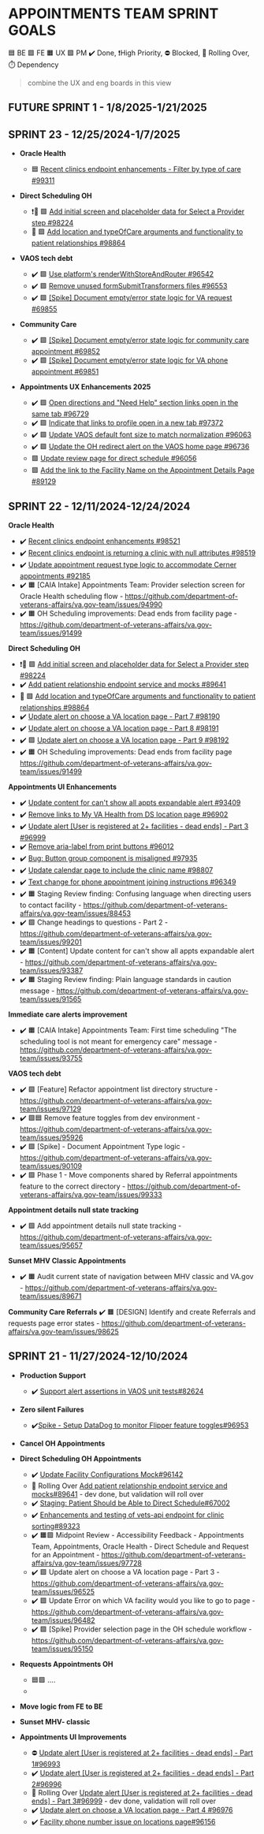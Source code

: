 
# APPOINTMENTS TEAM SPRINT GOALS
🟦 BE 🟩 FE 🟧 UX 🟪 PM   ✔️ Done, ❗High Priority, ⛔ Blocked, 🚧 Rolling Over, ⏱️ Dependency

> combine the UX and eng boards in this view
## FUTURE SPRINT 1 - 1/8/2025-1/21/2025

## SPRINT 23 - 12/25/2024-1/7/2025

<!-- 

All issues in that were closed in this timeframe: 
- UAE Appointments Team: https://github.com/department-of-veterans-affairs/va.gov-team/issues?q=is%3Aissue%20project%3Adepartment-of-veterans-affairs%2F1554%20is%3Aissue%20closed%3A%3E%3D2024-12-25%20closed%3A%3C%3D2025-1-27%20%20
- UAE UX project: https://github.com/department-of-veterans-affairs/va.gov-team/issues?q=is%3Aissue%20project%3Adepartment-of-veterans-affairs%2F1214%20is%3Aissue%20closed%3A%3E%3D2024-12-25%20closed%3A%3C%3D2025-1-27%20

-->
    
- **Oracle Health**
    - 🟦 [Recent clinics endpoint enhancements - Filter by type of care #99311](99311)
 
- **Direct Scheduling OH**
    - ❗🚧 🟩 [Add initial screen and placeholder data for Select a Provider step #98224](98224)
    - 🚧 🟩 [Add location and typeOfCare arguments and functionality to patient relationships #98864](98864)
 
- **VAOS tech debt**
    - ✔️ 🟩 [Use platform's renderWithStoreAndRouter #96542](96542)
    - ✔️ 🟩 [Remove unused formSubmitTransformers files #96553](96553)
    - ✔️ 🟩 [[Spike] Document empty/error state logic for VA request #69855](69855)
 
- **Community Care**
    - ✔️ 🟩 [[Spike] Document empty/error state logic for community care appointment #69852](69852)
    - ✔️ 🟩 [[Spike] Document empty/error state logic for VA phone appointment #69851](69851)
 
- **Appointments UX Enhancements 2025**   
    - ✔️ 🟩 [Open directions and "Need Help" section links open in the same tab #96729](96729)
    - ✔️ 🟩 [Indicate that links to profile open in a new tab #97372](97372)
    - ✔️ 🟩 [Update VAOS default font size to match normalization #96063](96063)
    - ✔️ 🟩 [Update the OH redirect alert on the VAOS home page #96736](96736)
    - 🟩 [Update review page for direct schedule #96056](96056)
    - 🟩 [Add the link to the Facility Name on the Appointment Details Page #89129](89129)


## SPRINT 22 - 12/11/2024-12/24/2024 

<!-- 

All issues that were closed in this timeframe:
- UAE Appointments Team project: https://github.com/department-of-veterans-affairs/va.gov-team/issues?q=is%3Aissue%20project%3Adepartment-of-veterans-affairs%2F1554%20is%3Aissue%20closed%3A%3E%3D2024-12-11%20closed%3A%3C%3D2024-12-24%20
- UAE UX project: https://github.com/department-of-veterans-affairs/va.gov-team/issues?q=is%3Aissue%20project%3Adepartment-of-veterans-affairs%2F1214%20is%3Aissue%20closed%3A%3E%3D2024-12-11%20closed%3A%3C%3D2024-12-24

-->

**Oracle Health**
- ✔️ [Recent clinics endpoint enhancements #98521](98521)
- ✔️ [Recent clinics endpoint is returning a clinic with null attributes #98519](98519)
- ✔️ [Update appointment request type logic to accommodate Cerner appointments #92185](92185)
- ✔️ 🟧 [CAIA Intake] Appointments Team: Provider selection screen for Oracle Health scheduling flow - https://github.com/department-of-veterans-affairs/va.gov-team/issues/94990
- ✔️ 🟧 OH Scheduling improvements: Dead ends from facility page - https://github.com/department-of-veterans-affairs/va.gov-team/issues/91499

**Direct Scheduling OH**
- ❗🚧 🟩 [Add initial screen and placeholder data for Select a Provider step #98224](98224)
- ✔️ [Add patient relationship endpoint service and mocks #89641](89641)
- 🚧 🟩 [Add location and typeOfCare arguments and functionality to patient relationships #98864](98864)
- ✔️ [Update alert on choose a VA location page - Part 7 #98190](98190)
- ✔️ [Update alert on choose a VA location page - Part 8 #98191](98191)
- ✔️ 🟩 [Update alert on choose a VA location page - Part 9 #98192](98192)
- ✔️ 🟧 OH Scheduling improvements: Dead ends from facility page https://github.com/department-of-veterans-affairs/va.gov-team/issues/91499

**Appointments UI Enhancements**
- ✔️ [Update content for can't show all appts expandable alert #93409](93409)
- ✔️ [Remove links to My VA Health from DS location page #96902](96902)
- ✔️ [Update alert [User is registered at 2+ facilities - dead ends] - Part 3 #96999](96999)
- ✔️ [Remove aria-label from print buttons #96012](96012)
- ✔️ [Bug: Button group component is misaligned #97935](97935)
- ✔️ [Update calendar page to include the clinic name #98807](98807)
- ✔️ [Text change for phone appointment joining instructions #96349](96349)
- ✔️ 🟧 Staging Review finding: Confusing language when directing users to contact facility - https://github.com/department-of-veterans-affairs/va.gov-team/issues/88453
- ✔️ 🟩 Change headings to questions - Part 2 - https://github.com/department-of-veterans-affairs/va.gov-team/issues/99201
- ✔️ 🟧 [Content] Update content for can't show all appts expandable alert - https://github.com/department-of-veterans-affairs/va.gov-team/issues/93387
- ✔️ 🟧 Staging Review finding: Plain language standards in caution message - https://github.com/department-of-veterans-affairs/va.gov-team/issues/91565
 
**Immediate care alerts improvement**
- ✔️ 🟧 [CAIA Intake] Appointments Team: First time scheduling "The scheduling tool is not meant for emergency care" message - https://github.com/department-of-veterans-affairs/va.gov-team/issues/93755

**VAOS tech debt**
- ✔️ 🟩 [Feature] Refactor appointment list directory structure - https://github.com/department-of-veterans-affairs/va.gov-team/issues/97129
- ✔️ 🟩🟦 Remove feature toggles from dev environment - https://github.com/department-of-veterans-affairs/va.gov-team/issues/95926
- ✔️ 🟩 [Spike] - Document Appointment Type logic - https://github.com/department-of-veterans-affairs/va.gov-team/issues/90109
- ✔️ 🟩 Phase 1 - Move components shared by Referral appointments feature to the correct directory - https://github.com/department-of-veterans-affairs/va.gov-team/issues/99333

**Appointment details null state tracking**
- ✔️ 🟩 Add appointment details null state tracking - https://github.com/department-of-veterans-affairs/va.gov-team/issues/95657
  
**Sunset MHV Classic Appointments**
- ✔️ 🟧 Audit current state of navigation between MHV classic and VA.gov - https://github.com/department-of-veterans-affairs/va.gov-team/issues/89671

**Community Care Referrals**
✔️ 🟧 [DESIGN] Identify and create Referrals and requests page error states - https://github.com/department-of-veterans-affairs/va.gov-team/issues/98625

## SPRINT 21 - 11/27/2024-12/10/2024
- **Production Support**
    - ✔️ [Support alert assertions in VAOS unit tests#82624](https://app.zenhub.com/workspaces/appointments-team-603fdef281af6500110a1691/issues/gh/department-of-veterans-affairs/va.gov-team/82624)
 
- **Zero silent Failures**
    - ✔️[Spike - Setup DataDog to monitor Flipper feature toggles#96953](https://app.zenhub.com/workspaces/appointments-team-603fdef281af6500110a1691/issues/gh/department-of-veterans-affairs/va.gov-team/96953)
 
- **Cancel OH Appointments**

- **Direct Scheduling OH Appointments**
    - ✔️ [Update Facility Configurations Mock#96142](https://app.zenhub.com/workspaces/appointments-team-603fdef281af6500110a1691/issues/gh/department-of-veterans-affairs/va.gov-team/96142)
    - 🚧 Rolling Over  [Add patient relationship endpoint service and mocks#89641](https://app.zenhub.com/workspaces/appointments-team-603fdef281af6500110a1691/issues/gh/department-of-veterans-affairs/va.gov-team/89641) - dev done, but validation will roll over
    - ✔️ [Staging: Patient Should be Able to Direct Schedule#67002](https://app.zenhub.com/workspaces/appointments-team-603fdef281af6500110a1691/issues/gh/department-of-veterans-affairs/va.gov-team/67002)
    - ✔️ [Enhancements and testing of vets-api endpoint for clinic sorting#89323](https://app.zenhub.com/workspaces/appointments-team-603fdef281af6500110a1691/issues/gh/department-of-veterans-affairs/va.gov-team/89323)
    - ✔️ 🟧🟪 Midpoint Review - Accessibility Feedback - Appointments Team, Appointments, Oracle Health - Direct Schedule and Request for an Appointment - https://github.com/department-of-veterans-affairs/va.gov-team/issues/97728
    - ✔️ 🟩 Update alert on choose a VA location page - Part 3 - https://github.com/department-of-veterans-affairs/va.gov-team/issues/96525
    - ✔️ 🟩 Update Error on which VA facility would you like to go to page - https://github.com/department-of-veterans-affairs/va.gov-team/issues/96482
    - ✔️ 🟩 [Spike] Provider selection page in the OH schedule workflow - https://github.com/department-of-veterans-affairs/va.gov-team/issues/95150
- **Requests Appointments OH**
    -  🟦🟩 ....
    - 
- **Move logic from FE to BE**
- **Sunset MHV- classic**
- **Appointments UI Improvements**
    - ⛔ [Update alert [User is registered at 2+ facilities - dead ends] - Part 1#96993](https://app.zenhub.com/workspaces/appointments-team-603fdef281af6500110a1691/issues/gh/department-of-veterans-affairs/va.gov-team/96993)
    - ✔️ [Update alert [User is registered at 2+ facilities - dead ends] - Part 2#96996](https://app.zenhub.com/workspaces/appointments-team-603fdef281af6500110a1691/issues/gh/department-of-veterans-affairs/va.gov-team/96996)
    - 🚧 Rolling Over [Update alert [User is registered at 2+ facilities - dead ends] - Part 3#96999](https://app.zenhub.com/workspaces/appointments-team-603fdef281af6500110a1691/issues/gh/department-of-veterans-affairs/va.gov-team/96999) - dev done, validation will roll over
    - ✔️ [Update alert on choose a VA location page - Part 4 #96976](https://github.com/department-of-veterans-affairs/va.gov-team/issues/96976)
    - ✔️ [Facility phone number issue on locations page#96156](https://app.zenhub.com/workspaces/appointments-team-603fdef281af6500110a1691/issues/gh/department-of-veterans-affairs/va.gov-team/96156)
